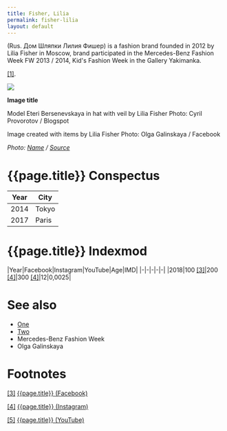 ```yaml
---
title: Fisher, Lilia
permalink: fisher-lilia
layout: default
---
```


(Rus. Дом Шляпки Лилия Фишер) is a fashion brand founded in 2012 by Lilia Fisher in Moscow, brand participated in the Mercedes-Benz Fashion Week FW 2013 / 2014, Kid's Fashion Week in the Gallery Yakimanka.

<span id="a1">[\[1\]](#f1)</span>.

![](/encyclopedia/images/image-name.jpg)

**Image title**

Model Eteri Bersenevskaya in hat with veil by Lilia Fisher
Photo: Cyril Provorotov / Blogspot

Image created with items by Lilia Fisher
Photo: Olga Galinskaya / Facebook

*Photo: [Name](index) / [Source](index)*

# {{page.title}} Conspectus

|Year|City|
|-|-|
|2014|Tokyo|
|2017|Paris|

# {{page.title}} Indexmod

|Year|Facebook|Instagram|YouTube|Age|IMD|
|-|-|-|-|-|
|2018|100 <span id="a3">[\[3\]](#f3)</span>|200 <span id="a4">[\[4\]](#f4)</span>|300 <span id="a4">[\[4\]](#f4)</span>|12|0,0025|


# See also

+ [One](index)
+ [Two](index)
+ Mercedes-Benz Fashion Week
+ Olga Galinskaya

# Footnotes

[[3]](#a3) <span id="f3"></span> [{{page.title}} (Facebook)](index)

[[4]](#a4) <span id="f4"></span> [{{page.title}} (Instagram)](index)

[[5]](#a5) <span id="f5"></span> [{{page.title}} (YouTube)](index)
